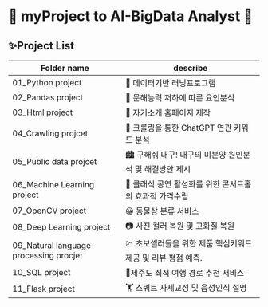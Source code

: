 # 🔹 myProject to __AI-BigData Analyst__ 🔹
## ✨Project List

| Folder name | describe |
| --- | --- |
| 01_Python project | 💚 데이터기반 러닝프로그램 |
| 02_Pandas project | 📕 문해능력 저하에 따른 요인분석 |
| 03_Html project | 🎀 자기소개 홈페이지 제작 |
| 04_Crawling projcet| 🔎 크롤링을 통한 ChatGPT 연관 키워드 분석 |
| 05_Public data projcet | 🏙 구해줘 대구! 대구의 미분양 원인분석 및 해결방안 제시 |
| 06_Machine Learning project | 🎵 클래식 공연 활성화를 위한 콘서트홀의 효과적 가격수립 |
| 07_OpenCV project | 😀 동물상 분류 서비스 |
| 08_Deep Learning project |📷 사진 컬러 복원 및 고화질 복원 |
| 09_Natural language processing procjet | 💹 초보셀러들을 위한 제품 핵심키워드 제공 및 리뷰 평점 예측. |
| 10_SQL project | 🛫제주도 최적 여행 경로 추천 서비스 |
| 11_Flask project | 🏋 스쿼트 자세교정 및 음성인식 설명 |
